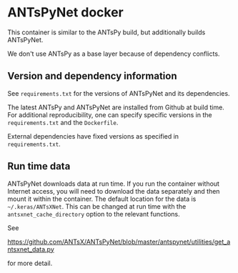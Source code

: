 # ANTsPyNet docker

This container is similar to the ANTsPy build, but additionally builds
ANTsPyNet.

We don't use ANTsPy as a base layer because of dependency conflicts. 


## Version and dependency information

See `requirements.txt` for the versions of ANTsPyNet and its dependencies.

The latest ANTsPy and ANTsPyNet are installed from Github at build time. For
additional reproducibility, one can specify specific versions in the
`requirements.txt` and the `Dockerfile`. 

External dependencies have fixed versions as specified in `requirements.txt`.


## Run time data

ANTsPyNet downloads data at run time. If you run the container without Internet
access, you will need to download the data separately and then mount it within
the container. The default location for the data is `~/.keras/ANTsXNet`. This
can be changed at run time with the `antsxnet_cache_directory` option to the
relevant functions.

See 

https://github.com/ANTsX/ANTsPyNet/blob/master/antspynet/utilities/get_antsxnet_data.py

for more detail.


